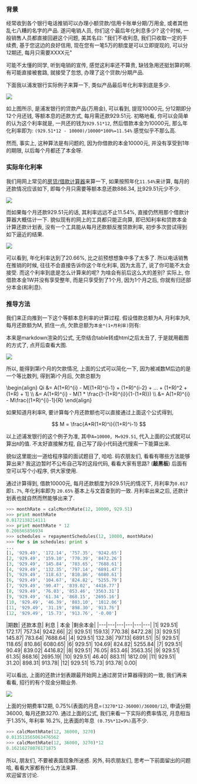 
### 背景

经常收到各个银行电话推销可以办理小额贷款/信用卡账单分期/万用金, 或者其他乱七八糟的名字的产品. 遂问电销人员, 你们这个最后年化利息多少?  这个时候, 一般销售人员都直接回避这个问题, 美其名曰: "我们不收利息, 我们只收取一定的手续费, 基于您这边的良好信用, 现在您有一笔5万的额度是可以立即提现的, 可以分12期还, 每月只需要XXXX元" 

可能不太懂的同学, 听到电销的宣传,  感觉这利率还不算贵, 缺钱急用还挺划算的啊. 有可能直接被套路, 就接受了忽悠, 办理了这个贷款/分期产品.

下面我以浦发银行实际例子来算一下, 类似产品最后年化利率到底是多少. 

![](https://www.tanglei.name/resources/the-way-to-calculate-apr/pufa-installment.jpeg)

如上图所示, 是浦发银行的贷款产品(万用金), 可以看到, 提现10000元, 分12期即分12个月还钱, 等额本息的还款方式, 每月需还款929.51元. 初略地看, 你可以会简单的认为这个利率就是, 一共还的钱为`929.51*12`, 然后借款本金为10000元, 那么年化利率即为: `(929.51*12 - 10000)/10000*100%=11.54%` 感觉似乎不那么高. 

然而, 事实上, 这种算法是有问题的, 因为你借款的本金10000元, 并没有享受到1年的期限, 以后每个月都还了本金呀. 

### 实际年化利率

我们用网上常见的[房贷/借款计算器](http://finance.sina.com.cn/calc/money_loan.html)来算一下, 如果按照年化`11.54%`来计算, 每月的还款情况应该如下, 即每个月只需要等额本息还款886.34, 比929.51元少不少. 

![](https://www.tanglei.name/resources/the-way-to-calculate-apr/repayment-scheduler-0.png)

而如果每个月还款929.51元的话, 其利率远远不止11.54%, 直接仍然用那个借款计算器大概估计一下.  貌似现有的网上的工具都只能正向算, 即已知利率和贷款本金计算还款计划表, 没有一个工具能从每月还款额反推贷款利率, 初步多次尝试得到如下逼近的结果. 

![](https://www.tanglei.name/resources/the-way-to-calculate-apr/repayment-scheduler-1.png)

可以看到, 年化利率达到了20.66%, 比之前预想想象中多了太多了. 
所以电话销售在推销的时候, 往往不会直接告诉你这个年化利率, 因为太高了, 说了你可能不太会接受. 
而这个利率到底是怎么计算来的呢? 为啥会有前后这么大的差别?
实际上, 你借款本金1W并没有享受整年, 而是只享受到了1个月, 因为1个月之后, 你就有归还部分本金(和利息). 

### 推导方法

我们来正向推到一下这个等额本息利率的计算过程. 
假设借款总额为A, 月利率为R, 每月还款额为M, 抓住一点, 欠款总额为`本金*(1+月利率)`则有: 

<!-- 
markdown 这个渲染成 html太tm丑了. 
|第$i$个月| 欠款总额 | 还款本息 | 剩余欠款|
|---|---|---|---|
|0(初始状态) | $$A$$ | $$0$$ | $$A$$ |
|1 | $$A(1+R)$$ | $$M$$ | $$A(1+R)-M$$|
|2 | $$A(1+R)-M$$ | $$M$$ | $$ [A(1+R)-M](1+R)-M =A(1+R)^2 - M(1+1+R) $$|
|3 | $$A(1+R)^2 - M(1+1+R)$$ | $$M$$ | $$ [A(1+R)^2 - M(1+1+R)](1+R)-M = A(1+R)^3 - M(1+R)(1+R+1)-M = A(1+R)^3 - M[(1+R)^2 + (1+R) + 1]$$|
|4 | $$A(1+R)^3 - M[(1+R)^2 + (1+R) + 1]$$ | $$M$$ | $${A(1+R)^3 - M[(1+R)^2 + (1+R) + 1]}(1+R)-M = A(1+R)^4 - M[(1+R)^3 + (1+R)^2 + (1+R) + 1]$$|
|...|...|...|...|
|$$i$$| ... |$$M$$|$$A(1+R)^i - M[(1+R)^{i-1} + (1+R)^{i-2} + ... + (1+R)^2 + (1+R) + 1]$$|
!-->

本来是markdown渲染的公式, 无奈结合table转成html之后太丑了, 于是就用截图的方式了, 点开后查看大图. 

![](https://www.tanglei.name/resources/the-way-to-calculate-apr/monthRate-derivation.png)

所以, 能得到第i个月的欠款情况, 上面的公式可以简化一下, 因为被减数M后边的是一个等比数列, 得到第i个月后, 欠款总额为 

\begin{align} 
Qi &= A(1+R)^{i} - M[(1+R)^{i-1} + (1+R)^{i-2} + ... + (1+R)^2 + (1+R) + 1] \\\\
   &= A(1+R)^{i} - M(1 * \frac{1-(1+R)^{i}}{1-(1+R)})  \\\\
   &= A(1+R)^{i} - M\frac{(1+R)^{i}-1}{R}
\end{align}

如果知道月利率R, 要计算每个月还款额也可以直接通过上面这个公式得到, 

$$
M = \frac{A*R(1+R)^i}{(1+R)^i-1}
$$

以上述浦发银行的这个例子为准, 其中`A=10000, M=929.51`, 代入上面的公式就可以算出`R`的值. 
不太好直接解方程, 自己写了段小代码迭代搜索一下能算出来. 

貌似这里能出一道给程序猿的面试题目了, 哈哈. 码农朋友们, 看看有哪些方法能够算出来?  我这边暂时不公布自己写的这段代码, 看看大家有思路? (**敲黑板**) 
后面有空可以写个小程序, 供大家使用. 

通过计算得到, 借款10000元, 每月还款额度为929.51元的情况下, 月利率为`0.017`即`1.7%`, 年化利率即为 `20.65%` 基本上与文首查到的一致. 月利率出来之后, 还款计划表也就自然而然能够出来了. 

```python
>>> monthRate = calcMonthRate(12, 10000, 929.51)
>>> print monthRate
0.0172138214111
>>> print monthRate * 12
0.206565856934
>>> schedules = repaymentSchedules(12, 10000, monthRate)
>>> for s in schedules: print s
...
[1, '929.49', '172.14', '757.35', '9242.65']
[2, '929.49', '159.10', '770.39', '8472.26']
[3, '929.49', '145.84', '783.65', '7688.61']
[4, '929.49', '132.35', '797.14', '6891.47']
[5, '929.49', '118.63', '810.86', '6080.61']
[6, '929.49', '104.67', '824.82', '5255.79']
[7, '929.49', '90.47', '839.02', '4416.77']
[8, '929.49', '76.03', '853.46', '3563.31']
[9, '929.49', '61.34', '868.15', '2695.16']
[10, '929.49', '46.39', '883.10', '1812.06']
[11, '929.49', '31.19', '898.30', '913.76']
[12, '929.49', '15.73', '913.76', '-0.00']
```

|期数| 还款本息| 利息 | 本金 |剩余本金|
|---|---|---|---|---|---|
|1| 929.51| 172.17| 757.34| 9242.66|
|2| 929.51| 159.13| 770.38| 8472.28|
|3| 929.51| 145.87| 783.64| 7688.64|
|4| 929.51| 132.38| 797.13| 6891.51|
|5| 929.51| 118.65| 810.86| 6080.65|
|6| 929.51| 104.69| 824.82| 5255.84|
|7| 929.51| 90.49| 839.02| 4416.82|
|8| 929.51| 76.05| 853.46| 3563.35|
|9| 929.51| 61.35| 868.16| 2695.19|
|10| 929.51| 46.40| 883.11| 1812.09|
|11| 929.51| 31.20| 898.31| 913.78|
|12| 929.51| 15.73| 913.78| 0.00|

可以看出, 上面的还款计划表跟最开始网上通过房贷计算器得到的一致, 我们再来看看, 招行的有个现金分期业务. 

![](https://www.tanglei.name/resources/the-way-to-calculate-apr/zhaohang-installment.jpeg)

上面的分期费率12期, 0.75%(表面的月息=`(3270*12-36000)/36000/12`), 申请分期36000, 每月还款3270. 通过上面的公式, 我们来看一下实际的费率情况, 月息相当于1.35%, 年利率 16.2%, 比表面的年息` (0.75%*12=9%)`高不少. 

```python
>>> calcMonthRate(12, 36000, 3270)
0.013513565063476562
>>> calcMonthRate(12, 36000, 3270)*12
0.16216278076171875
```

所以, 朋友们, 不要被表面现象所迷惑. 另外, 码农朋友们, 思考一下前面留出的问题哈, 看看大家都有什么方法来算.  
欢迎留言讨论.  
